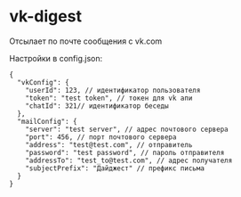# vk-digest
Отсылает по почте сообщения с vk.com

Настройки в config.json:

    {
      "vkConfig": {
        "userId": 123, // идентификатор пользователя 
        "token": "test token", // токен для vk апи 
        "chatId": 321// идентификатор беседы
      },
      "mailConfig": {
        "server": "test server", // адрес почтового сервера
        "port": 456, // порт почтового сервера
        "address": "test@test.com", // отправитель
        "password": "test password", // пароль отправителя
        "addressTo": "test_to@test.com", // адрес получателя
        "subjectPrefix": "Дайджест" // префикс письма
      }
    }